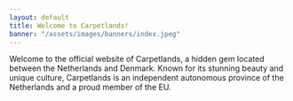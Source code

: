 ```yaml
---
layout: default
title: Welcome to Carpetlands!
banner: "/assets/images/banners/index.jpeg"
---
```


Welcome to the official website of Carpetlands, a hidden gem located between the Netherlands and Denmark. Known for its stunning beauty and unique culture, Carpetlands is an independent autonomous province of the Netherlands and a proud member of the EU.
